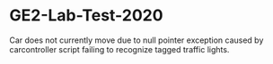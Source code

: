 # GE2-Lab-Test-2020
Car does not currently move due to null pointer exception caused by carcontroller script failing to recognize tagged traffic lights.
